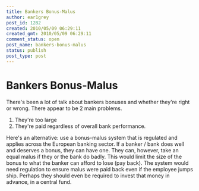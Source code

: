 ```yaml
---
title: Bankers Bonus-Malus
author: ear1grey
post_id: 1282
created: 2010/05/09 06:29:11
created_gmt: 2010/05/09 06:29:11
comment_status: open
post_name: bankers-bonus-malus
status: publish
post_type: post
---
```


# Bankers Bonus-Malus

There's been a lot of talk about bankers bonuses and whether they're right or wrong.  There appear to be 2 main problems.

1. They're too large
2. They're paid regardless of overall bank performance.

Here's an alternative: use a bonus-malus system that is regulated and applies across the European banking sector.  If a banker / bank does well and deserves a bonus, they can have one.  They can, however, take an equal malus if they or the bank do badly.  This would limit the size of the bonus to what the banker can afford to lose (pay back). The system would need regulation to ensure malus were paid back even if the employee jumps ship. Perhaps they should even be required to invest that money in advance, in a central fund.
